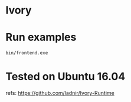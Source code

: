 # Ivory


# Run examples

```sh
bin/frontend.exe
```

# Tested on Ubuntu 16.04

refs: https://github.com/ladnir/Ivory-Runtime